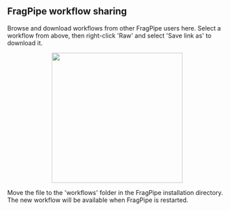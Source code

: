 ## FragPipe workflow sharing

Browse and download workflows from other FragPipe users here. Select a workflow from above, then right-click 'Raw' and select 'Save link as' to download it.

<div align="center">
<img src="https://raw.githubusercontent.com/Nesvilab/FragPipe/gh-pages/images/github-download-file.png" width="300px"/>
</div>

Move the file to the 'workflows' folder in the FragPipe installation directory. The new workflow will be available when FragPipe is restarted.

